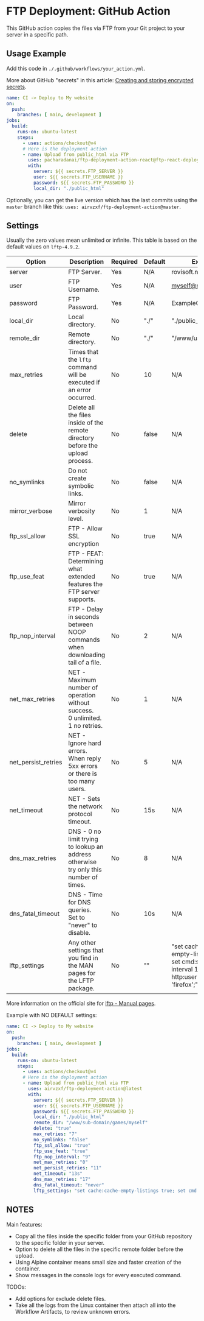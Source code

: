 # FTP Deployment: GitHub Action

This GitHub action copies the files via FTP from your Git project to your server in a specific path.

## Usage Example

Add this code in `./.github/workflows/your_action.yml`.

More about GitHub "secrets" in this article:
[Creating and storing encrypted secrets][1].

```yaml
name: CI -> Deploy to My website
on:
  push:
    branches: [ main, development ]
jobs:
  build:
    runs-on: ubuntu-latest
    steps:
      - uses: actions/checkout@v4
      # Here is the deployment action
      - name: Upload from public_html via FTP
        uses: pacharadanai/ftp-deployment-action-react@ftp-react-deploy
        with:
          server: ${{ secrets.FTP_SERVER }}
          user: ${{ secrets.FTP_USERNAME }}
          password: ${{ secrets.FTP_PASSWORD }}
          local_dir: "./public_html"
```

Optionally, you can get the live version which has the last commits using the `master` branch like this:
`uses: airvzxf/ftp-deployment-action@master`.

## Settings

Usually the zero values mean unlimited or infinite. This table is based on the default values on `lftp-4.9.2`.

| Option              | Description                                                                           | Required | Default | Example                                                                                           |
|---------------------|---------------------------------------------------------------------------------------|----------|---------|---------------------------------------------------------------------------------------------------|
| server              | FTP Server.                                                                           | Yes      | N/A     | rovisoft.net                                                                                      |
| user                | FTP Username.                                                                         | Yes      | N/A     | myself@rovisoft.net                                                                               |
| password            | FTP Password.                                                                         | Yes      | N/A     | ExampleOnlyAlphabets                                                                              |
| local_dir           | Local directory.                                                                      | No       | "./"    | "./public_html"                                                                                   |
| remote_dir          | Remote directory.                                                                     | No       | "./"    | "/www/user/home"                                                                                  |
| max_retries         | Times that the `lftp` command will be executed if an error occurred.                  | No       | 10      | N/A                                                                                               |
| delete              | Delete all the files inside of the remote directory before the upload process.        | No       | false   | N/A                                                                                               |
| no_symlinks         | Do not create symbolic links.                                                         | No       | false   | N/A                                                                                               |
| mirror_verbose      | Mirror verbosity level.                                                               | No       | 1       | N/A                                                                                               |
| ftp_ssl_allow       | FTP - Allow SSL encryption                                                            | No       | true    | N/A                                                                                               |
| ftp_use_feat        | FTP - FEAT: Determining what extended features the FTP server supports.               | No       | true    | N/A                                                                                               |
| ftp_nop_interval    | FTP - Delay in seconds between NOOP commands when downloading tail of a file.         | No       | 2       | N/A                                                                                               |
| net_max_retries     | NET - Maximum number of operation without success.<br> 0 unlimited.<br> 1 no retries. | No       | 1       | N/A                                                                                               |
| net_persist_retries | NET - Ignore hard errors.<br> When reply 5xx errors or there is too many users.       | No       | 5       | N/A                                                                                               |
| net_timeout         | NET - Sets the network protocol timeout.                                              | No       | 15s     | N/A                                                                                               |
| dns_max_retries     | DNS - 0 no limit trying to lookup an address otherwise try only this number of times. | No       | 8       | N/A                                                                                               |
| dns_fatal_timeout   | DNS - Time for DNS queries.<br> Set to "never" to disable.                            | No       | 10s     | N/A                                                                                               |
| lftp_settings       | Any other settings that you find in the MAN pages for the LFTP package.               | No       | ""      | "set cache:cache-empty-listings true; set cmd:status-interval 1s; set http:user-agent 'firefox';" |

More information on the official site for [lftp - Manual pages][2].

Example with NO DEFAULT settings:

```yaml
name: CI -> Deploy to My website
on:
  push:
    branches: [ main, development ]
jobs:
  build:
    runs-on: ubuntu-latest
    steps:
      - uses: actions/checkout@v4
      # Here is the deployment action
      - name: Upload from public_html via FTP
        uses: airvzxf/ftp-deployment-action@latest
        with:
          server: ${{ secrets.FTP_SERVER }}
          user: ${{ secrets.FTP_USERNAME }}
          password: ${{ secrets.FTP_PASSWORD }}
          local_dir: "./public_html"
          remote_dir: "/www/sub-domain/games/myself"
          delete: "true"
          max_retries: "7"
          no_symlinks: "false"
          ftp_ssl_allow: "true"
          ftp_use_feat: "true"
          ftp_nop_interval: "9"
          net_max_retries: "0"
          net_persist_retries: "11"
          net_timeout: "13s"
          dns_max_retries: "17"
          dns_fatal_timeout: "never"
          lftp_settings: "set cache:cache-empty-listings true; set cmd:status-interval 1s; set http:user-agent 'firefox';"
```

## NOTES

Main features:

- Copy all the files inside the specific folder from your GitHub repository to the specific folder in your server.
- Option to delete all the files in the specific remote folder before the upload.
- Using Alpine container means small size and faster creation of the container.
- Show messages in the console logs for every executed command.

TODOs:

- Add options for exclude delete files.
- Take all the logs from the Linux container then attach all into the Workflow Artifacts, to review unknown errors.

[1]: https://docs.github.com/en/actions/configuring-and-managing-workflows/creating-and-storing-encrypted-secrets

[2]: https://lftp.yar.ru/lftp-man.html

